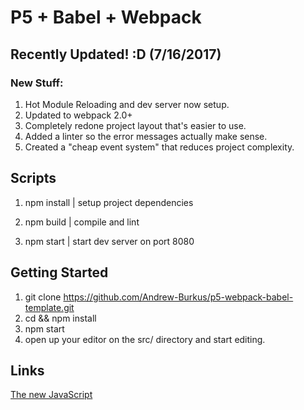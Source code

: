 # P5 + Babel + Webpack
## Recently Updated! :D (7/16/2017)
### New Stuff:
1. Hot Module Reloading and dev server now setup.
2. Updated to webpack 2.0+
3. Completely redone project layout that's easier to use.
4. Added a linter so the error messages actually make sense.
5. Created a "cheap event system" that reduces project complexity.


## Scripts
1. npm install | setup project dependencies

2. npm build | compile and lint

3. npm start | start dev server on port 8080

## Getting Started
1. git clone https://github.com/Andrew-Burkus/p5-webpack-babel-template.git <your project name>
2. cd <your project name> && npm install
3. npm start
4. open up your editor on the src/ directory and start editing.

## Links
[The new JavaScript](https://babeljs.io/docs/learn-es2015/)
